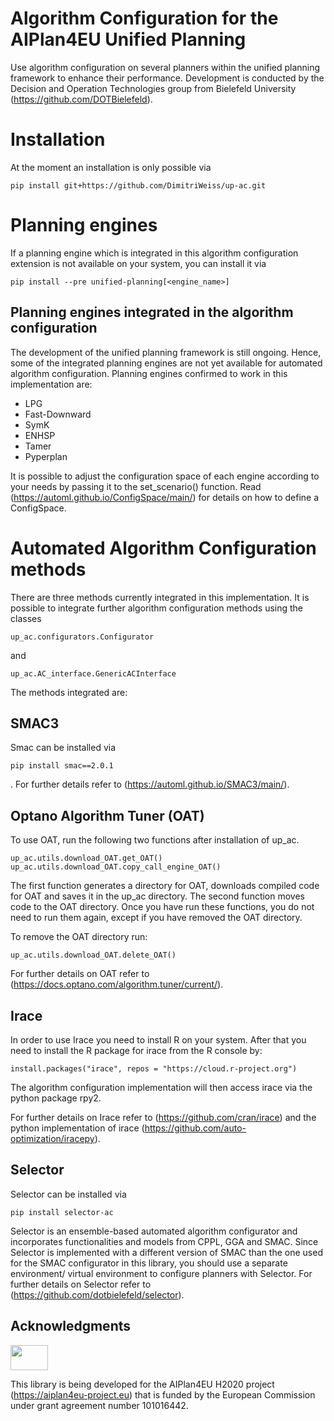 # Algorithm Configuration for the AIPlan4EU Unified Planning

Use algorithm configuration on several planners within the unified planning framework to enhance their performance. Development is conducted by the Decision and Operation Technologies group from Bielefeld University (https://github.com/DOTBielefeld).

# Installation

At the moment an installation is only possible via 

```
pip install git+https://github.com/DimitriWeiss/up-ac.git
```

# Planning engines

If a planning engine which is integrated in this algorithm configuration extension is not available on your system, you can install it via

```
pip install --pre unified-planning[<engine_name>]
```

## Planning engines integrated in the algorithm configuration

The development of the unified planning framework is still ongoing. Hence, some of the integrated planning engines are not yet available for automated algorithm configuration. Planning engines confirmed to work in this implementation are:

- LPG
- Fast-Downward
- SymK
- ENHSP
- Tamer
- Pyperplan

It is possible to adjust the configuration space of each engine according to your needs by passing it to the set_scenario() function. Read (https://automl.github.io/ConfigSpace/main/) for details on how to define a ConfigSpace.

# Automated Algorithm Configuration methods

There are three methods currently integrated in this implementation. It is possible to integrate further algorithm configuration methods using the classes
```
up_ac.configurators.Configurator
```
and
```
up_ac.AC_interface.GenericACInterface
```

The methods integrated are:

## SMAC3

Smac can be installed via 

```
pip install smac==2.0.1
```

. For further details refer to (https://automl.github.io/SMAC3/main/).

## Optano Algorithm Tuner (OAT)

To use OAT, run the following two functions after installation of up_ac.

```
up_ac.utils.download_OAT.get_OAT()
up_ac.utils.download_OAT.copy_call_engine_OAT()
```

The first function generates a directory for OAT, downloads compiled code for OAT and saves it in the up_ac directory. The second function moves code to the OAT directory. Once you have run these functions, you do not need to run them again, except if you have removed the OAT directory.

To remove the OAT directory run:

```
up_ac.utils.download_OAT.delete_OAT()
```

For further details on OAT refer to (https://docs.optano.com/algorithm.tuner/current/).

## Irace

In order to use Irace you need to install R on your system. After that you need to install the R package for irace from the R console by:

```
install.packages("irace", repos = "https://cloud.r-project.org")
```

The algorithm configuration implementation will then access irace via the python package rpy2.

For further details on Irace refer to (https://github.com/cran/irace) and the python implementation of irace (https://github.com/auto-optimization/iracepy).

## Selector

Selector can be installed via

```
pip install selector-ac
```

Selector is an ensemble-based automated algorithm configurator and incorporates functionalities and models from CPPL, GGA and SMAC. Since Selector is implemented with a different version of SMAC than the one used for the SMAC configurator in this library, you should use a separate environment/ virtual environment to configure planners with Selector. For further details on Selector refer to (https://github.com/dotbielefeld/selector).

## Acknowledgments

<img src="https://www.aiplan4eu-project.eu/wp-content/uploads/2021/07/euflag.png" width="60" height="40">

This library is being developed for the AIPlan4EU H2020 project (https://aiplan4eu-project.eu) that is funded by the European Commission under grant agreement number 101016442.
